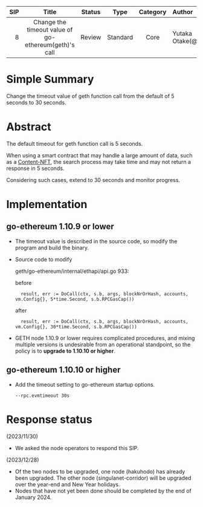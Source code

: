  |SIP|Title|Status|Type|Category|Author|Created|
  |--:|:--:|:--:|:--:|:--:|:--|:--:|
  |8|Change the timeout value of go-ethereum(geth)'s call|Review|Standard|Core|Yutaka Otake(@YErikOhtake)|2023-10-16|

# Simple Summary
Change the timeout value of geth function call from the default of 5 seconds to 30 seconds.

# Abstract
The default timeout for geth function call is 5 seconds.

When using a smart contract that may handle a large amount of data, such as a [Content-NFT](https://github.com/sanpo-blockchain/Content-NFT/), the search process may take time and may not return a response in 5 seconds.

Considering such cases, extend to 30 seconds and monitor progress.

# Implementation
## go-ethereum 1.10.9 or lower
- The timeout value is described in the source code, so modify the program and build the binary.
- Source code to modify
  
  geth/go-ethereum/internal/ethapi/api.go 933:

  before

  ```  result, err := DoCall(ctx, s.b, args, blockNrOrHash, accounts, vm.Config{}, 5*time.Second, s.b.RPCGasCap())```

  after

  ```  result, err := DoCall(ctx, s.b, args, blockNrOrHash, accounts, vm.Config{}, 30*time.Second, s.b.RPCGasCap())```

- GETH node 1.10.9 or lower requires complicated procedures, and mixing multiple versions is undesirable from an operational standpoint, so the policy is to **upgrade to 1.10.10 or higher**.

## go-ethereum 1.10.10 or higher
- Add the timeout setting to go-ethereum startup options.
  
  ```--rpc.evmtimeout 30s```

# Response status
(2023/11/30)
- We asked the node operators to respond this SIP.

(2023/12/28)
- Of the two nodes to be upgraded, one node (hakuhodo) has already been upgraded. The other node (singulanet-corridor) will be upgraded over the year-end and New Year holidays.
- Nodes that have not yet been done should be completed by the end of January 2024.
